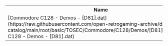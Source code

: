 <table>
<tr><th>Name</th><th>Size</th></tr>
<tr><td>[Commodore C128 - Demos - [D81].dat](https://raw.githubusercontent.com/open-retrogaming-archive/dat-catalog/main/root/basic/TOSEC/Commodore/C128/Demos/[D81]/Commodore C128 - Demos - [D81].dat)</td><td>911</td></tr>
</table>
